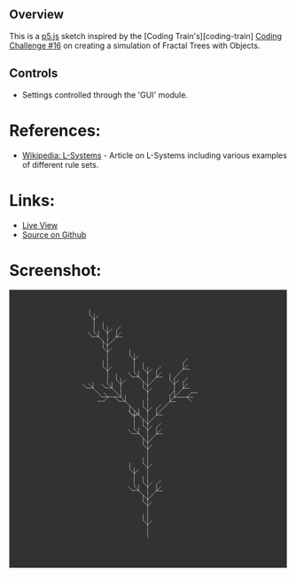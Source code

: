 
## Overview

This is a [p5.js][p5js-home] sketch inspired by the [Coding Train's][coding-train] [Coding Challenge #16][ct-challenge-16] on creating a simulation of Fractal Trees with Objects.



## Controls

- Settings controlled through the 'GUI' module.

# References:
* [Wikipedia: L-Systems][wikipedia-lsystem] - Article on L-Systems including various examples of different rule sets.

# Links:

* [Live View][live-view]
* [Source on Github][source-code]

# Screenshot:

![screenshot][screenshot-01]

[p5js-home]: https://p5js.org/
[source-code]: https://github.com/brianhonohan/sketchbook/tree/master/p5js/coding-challenges/fractal-trees-04/
[live-view]: https://brianhonohan.com/sketchbook/p5js/coding-challenges/fractal-trees-04/
[screenshot-01]: ./screenshot-01.png

[wikipedia-lsystem]: https://en.wikipedia.org/wiki/L-system
[ct-challenge-16]: https://www.youtube.com/watch?v=E1B4UoSQMFw&ab_channel=TheCodingTrain
